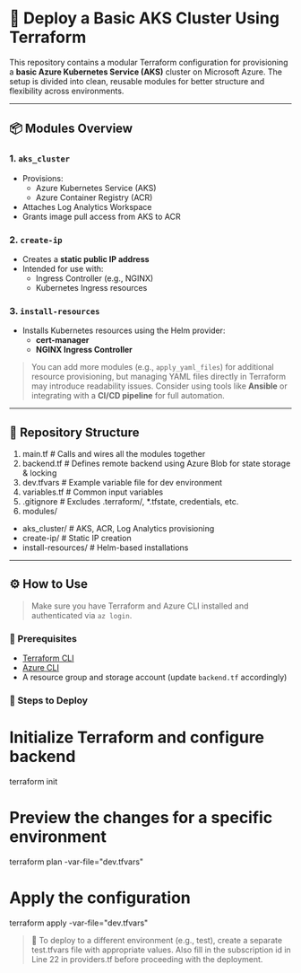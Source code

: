 # 🚀 Deploy a Basic AKS Cluster Using Terraform

This repository contains a modular Terraform configuration for provisioning a **basic Azure Kubernetes Service (AKS)** cluster on Microsoft Azure. The setup is divided into clean, reusable modules for better structure and flexibility across environments.

---

## 📦 Modules Overview

### 1. `aks_cluster`
- Provisions:
  - Azure Kubernetes Service (AKS)
  - Azure Container Registry (ACR)
- Attaches Log Analytics Workspace
- Grants image pull access from AKS to ACR

### 2. `create-ip`
- Creates a **static public IP address**
- Intended for use with:
  - Ingress Controller (e.g., NGINX)
  - Kubernetes Ingress resources

### 3. `install-resources`
- Installs Kubernetes resources using the Helm provider:
  - **cert-manager**
  - **NGINX Ingress Controller**

> You can add more modules (e.g., `apply_yaml_files`) for additional resource provisioning, but managing YAML files directly in Terraform may introduce readability issues. Consider using tools like **Ansible** or integrating with a **CI/CD pipeline** for full automation.

---

## 📂 Repository Structure

1. main.tf                                         # Calls and wires all the modules together
2.  backend.tf                                      # Defines remote backend using Azure Blob for state storage & locking
3. dev.tfvars                                      # Example variable file for dev environment
4. variables.tf                                    # Common input variables
5. .gitignore                                      # Excludes .terraform/, *.tfstate, credentials, etc.
6. modules/
  - aks_cluster/                                  # AKS, ACR, Log Analytics provisioning
  - create-ip/                                    # Static IP creation
  - install-resources/                            # Helm-based installations

---

## ⚙️ How to Use

> Make sure you have Terraform and Azure CLI installed and authenticated via `az login`.

### 🔧 Prerequisites

- [Terraform CLI](https://developer.hashicorp.com/terraform/downloads)
- [Azure CLI](https://learn.microsoft.com/en-us/cli/azure/install-azure-cli)
- A resource group and storage account (update `backend.tf` accordingly)

### 🧪 Steps to Deploy

# Initialize Terraform and configure backend
terraform init

# Preview the changes for a specific environment
terraform plan -var-file="dev.tfvars"

# Apply the configuration
terraform apply -var-file="dev.tfvars"

> 📌 To deploy to a different environment (e.g., test), create a separate test.tfvars file with appropriate values. Also fill in the subscription id in Line 22 in providers.tf before proceeding with the deployment.